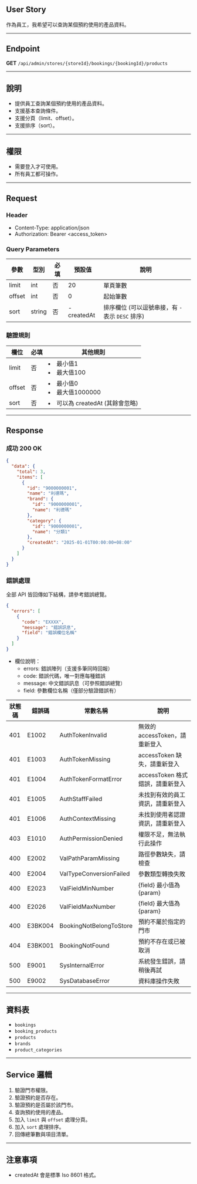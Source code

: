 ## User Story

作為員工，我希望可以查詢某個預約使用的產品資料。

---

## Endpoint

**GET** `/api/admin/stores/{storeId}/bookings/{bookingId}/products`

---

## 說明

- 提供員工查詢某個預約使用的產品資料。
- 支援基本查詢條件。
- 支援分頁（limit、offset）。
- 支援排序（sort）。

---

## 權限

- 需要登入才可使用。
- 所有員工都可操作。

---

## Request

### Header

- Content-Type: application/json
- Authorization: Bearer <access_token>

### Query Parameters

| 參數   | 型別   | 必填 | 預設值     | 說明                                             |
| ------ | ------ | ---- | ---------- | ------------------------------------------------ |
| limit  | int    | 否   | 20         | 單頁筆數                                         |
| offset | int    | 否   | 0          | 起始筆數                                         |
| sort   | string | 否   | -createdAt | 排序欄位 (可以逗號串接，有 `-` 表示 `DESC` 排序) |

### 驗證規則

| 欄位   | 必填 | 其他規則                          |
| ------ | ---- | --------------------------------- |
| limit  | 否   | <li>最小值1<li>最大值100          |
| offset | 否   | <li>最小值0<li>最大值1000000      |
| sort   | 否   | <li>可以為 createdAt (其餘會忽略) |

---

## Response

### 成功 200 OK

```json
{
  "data": {
    "total": 3,
    "items": [
      {
        "id": "9000000001",
        "name": "利德瑪",
        "brand": {
          "id": "9000000001",
          "name": "利德瑪"
        },
        "category": {
          "id": "9000000001",
          "name": "分類1"
        },
        "createdAt": "2025-01-01T00:00:00+08:00"
      }
    ]
  }
}
```

### 錯誤處理

全部 API 皆回傳如下結構，請參考錯誤總覽。

```json
{
  "errors": [
    {
      "code": "EXXXX",
      "message": "錯誤訊息",
      "field": "錯誤欄位名稱"
    }
  ]
}
```

- 欄位說明：
  - errors: 錯誤陣列（支援多筆同時回報）
  - code: 錯誤代碼，唯一對應每種錯誤
  - message: 中文錯誤訊息（可參照錯誤總覽）
  - field: 參數欄位名稱（僅部分驗證錯誤有）

| 狀態碼 | 錯誤碼  | 常數名稱                | 說明                             |
| ------ | ------- | ----------------------- | -------------------------------- |
| 401    | E1002   | AuthTokenInvalid        | 無效的 accessToken，請重新登入   |
| 401    | E1003   | AuthTokenMissing        | accessToken 缺失，請重新登入     |
| 401    | E1004   | AuthTokenFormatError    | accessToken 格式錯誤，請重新登入 |
| 401    | E1005   | AuthStaffFailed         | 未找到有效的員工資訊，請重新登入 |
| 401    | E1006   | AuthContextMissing      | 未找到使用者認證資訊，請重新登入 |
| 403    | E1010   | AuthPermissionDenied    | 權限不足，無法執行此操作         |
| 400    | E2002   | ValPathParamMissing     | 路徑參數缺失，請檢查             |
| 400    | E2004   | ValTypeConversionFailed | 參數類型轉換失敗                 |
| 400    | E2023   | ValFieldMinNumber       | {field} 最小值為 {param}         |
| 400    | E2026   | ValFieldMaxNumber       | {field} 最大值為 {param}         |
| 400    | E3BK004 | BookingNotBelongToStore | 預約不屬於指定的門市             |
| 404    | E3BK001 | BookingNotFound         | 預約不存在或已被取消             |
| 500    | E9001   | SysInternalError        | 系統發生錯誤，請稍後再試         |
| 500    | E9002   | SysDatabaseError        | 資料庫操作失敗                   |

---

## 資料表

- `bookings`
- `booking_products`
- `products`
- `brands`
- `product_categories`

---

## Service 邏輯

1. 驗證門市權限。
2. 驗證預約是否存在。
3. 驗證預約是否屬於該門市。
4. 查詢預約使用的產品。
5. 加入 `limit` 與 `offset` 處理分頁。
6. 加入 `sort` 處理排序。
7. 回傳總筆數與項目清單。

---

## 注意事項

- createdAt 會是標準 Iso 8601 格式。
